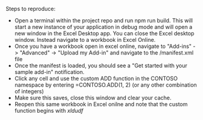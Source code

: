 Steps to reproduce:

- Open a terminal within the project repo and run npm run build. This will start a new instance of your application in debug mode and will open a new window in the Excel Desktop app. You can close the Excel desktop window. Instead navigate to a workbook in Excel Online.
- Once you have a workbook open in excel online, navigate to "Add-ins" -> "Advanced" -> "Upload my Add-in" and navigate to the /manifest.xml file
- Once the manifest is loaded, you should see a "Get started with your sample add-in" notification.
- Click any cell and use the custom ADD function in the CONTOSO namespace by entering =CONTOSO.ADD(1, 2) (or any other combination of integers)
- Make sure this saves, close this window and clear your cache.
- Reopen this same workbook in Excel onilne and note that the custom function begins with _xldudf_
